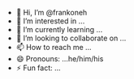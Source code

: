 - 👋 Hi, I’m @frankoneh
- 👀 I’m interested in ...
- 🌱 I’m currently learning ...
- 💞️ I’m looking to collaborate on ...
- 📫 How to reach me ...
- 😄 Pronouns: ...he/him/his
- ⚡ Fun fact: ...

<!---
frankoneh/frankoneh is a ✨ special ✨ repository because its `README.md` (this file) appears on your GitHub profile.
You can click the Preview link to take a look at your changes.
--->
